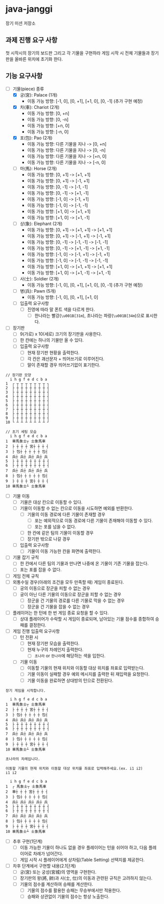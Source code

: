 # java-janggi

장기 미션 저장소

## 과제 진행 요구 사항

첫 시작시의 장기의 보드판 그리고 각 기물을 구현하라
게임 시작 시 전체 기물들과 장기판을 올바른 위치에 초기화 한다.

## 기능 요구사항

- [ ] 기물(piece) 종류
    - [x] 궁(宮): Palace (1개)
        - 이동 가능 방향: [-1, 0], [0, +1], [+1, 0], [0, -1] (추가 구현 예정)
    - [x] 차(車): Chariot (2개)
        - 이동 가능 방향: [0, +n]
        - 이동 가능 방향: [0, -n]
        - 이동 가능 방향: [+n, 0]
        - 이동 가능 방향: [-n, 0]
    - [x] 포(包): Pao (2개)
        - 이동 가능 방향: 다른 기물을 지나 -> [0, +n]
        - 이동 가능 방향: 다른 기물을 지나 -> [0, -n]
        - 이동 가능 방향: 다른 기물을 지나 -> [+n, 0]
        - 이동 가능 방향: 다른 기물을 지나 -> [-n, 0]
    - [ ] 마(馬): Horse (2개)
        - 이동 가능 방향: [0, +1] -> [+1, +1]
        - 이동 가능 방향: [0, +1] -> [-1, +1]
        - 이동 가능 방향: [0, -1] -> [-1, -1]
        - 이동 가능 방향: [0, -1] -> [+1, -1]
        - 이동 가능 방향: [-1, 0] -> [-1, +1]
        - 이동 가능 방향: [-1, 0] -> [-1, -1]
        - 이동 가능 방향: [+1, 0] -> [+1, +1]
        - 이동 가능 방향: [+1, 0] -> [+1, -1]
    - [ ] 상(象): Elephant (2개)
        - 이동 가능 방향: [0, +1] -> [+1, +1] -> [+1, +1]
        - 이동 가능 방향: [0, +1] -> [-1, +1] -> [-1, +1]
        - 이동 가능 방향: [0, -1] -> [-1, -1] -> [-1, -1]
        - 이동 가능 방향: [0, -1] -> [+1, -1] -> [+1, -1]
        - 이동 가능 방향: [-1, 0] -> [-1, +1] -> [-1, +1]
        - 이동 가능 방향: [-1, 0] -> [-1, -1] -> [-1, -1]
        - 이동 가능 방향: [+1, 0] -> [+1, +1] -> [+1, +1]
        - 이동 가능 방향: [+1, 0] -> [+1, -1] -> [+1, -1]
    - [ ] 사(士): Soldier (2개)
      - 이동 가능 방향: [-1, 0], [0, +1], [+1, 0], [0, -1] (추가 구현 예정) 
    - [ ] 병(兵): Pawn (5개)
      - 이동 가능 방향: [-1, 0], [0, +1], [+1, 0]
    - [ ] 입출력 요구사항
      - [ ] 진영에 따라 말 폰트 색을 다르게 한다.
        - [ ] 한나라는 빨강(`\u001B[31m`), 초나라는 파랑(`\u001B[34m`)으로 표시한다.
        
- [ ] 장기판
    - [ ] 9(가로) x 10(세로) 크기의 장기판을 사용한다.
    - [ ] 한 칸에는 하나의 기물만 올 수 있다.
    - [ ] 입출력 요구사항
        - [ ] 현재 장기판 현황을 출력한다.
        - [ ] 각 칸은 괘선문자 + 띄어쓰기로 이루어진다.
        - [ ] 말이 존재할 경우 띄어쓰기없이 표기한다.

```
// 장기판 모양
  i h g f e d c b a
1  ┌ ┬ ┬ ┬ ┬ ┬ ┬ ┬ ┐
2  ├ ┼ ┼ ┼ ┼ ┼ ┼ ┼ ┤
3  ├ ┼ ┼ ┼ ┼ ┼ ┼ ┼ ┤
4  ├ ┼ ┼ ┼ ┼ ┼ ┼ ┼ ┤
5  ├ ┼ ┼ ┼ ┼ ┼ ┼ ┼ ┤
6  ├ ┼ ┼ ┼ ┼ ┼ ┼ ┼ ┤
7  ├ ┼ ┼ ┼ ┼ ┼ ┼ ┼ ┤
8  ├ ┼ ┼ ┼ ┼ ┼ ┼ ┼ ┤
9  ├ ┼ ┼ ┼ ┼ ┼ ┼ ┼ ┤
10 └ ┴ ┴ ┴ ┴ ┴ ┴ ┴ ┘

// 초기 세팅 모습
  i h g f e d c b a
1  車馬象士┬ 士象馬車
2  ├ ┼ ┼ ┼ 宮┼ ┼ ┼ ┤
3  ├ 包┼ ┼ ┼ ┼ ┼ 包┤
4  兵┼ 兵┼ 兵┼ 兵┼ 兵
5  ├ ┼ ┼ ┼ ┼ ┼ ┼ ┼ ┤
6  ├ ┼ ┼ ┼ ┼ ┼ ┼ ┼ ┤
7  兵┼ 兵┼ 兵┼ 兵┼ 兵
8  ├ 包┼ ┼ ┼ ┼ ┼ 包┤
9  ├ ┼ ┼ ┼ 宮┼ ┼ ┼ ┤
10 車馬象士┴ 士象馬車
```

- [ ] 기물 이동
    - [ ] 기물은 대상 칸으로 이동할 수 있다.
    - [ ] 기물이 이동할 수 없는 칸으로 이동을 시도하면 예외를 반환한다.
      - [ ] 기물의 이동 경로에 다른 기물이 존재할 경우
        - [ ] 포는 예외적으로 이동 경로에 다른 기물이 존재해야 이동할 수 있다.
        - [ ] 포는 포를 넘을 수 없다.
      - [ ] 한 칸에 같은 팀의 기물이 이동할 경우
      - [ ] 장기판 밖으로 나갈 경우
  - [ ] 입출력 요구사항
      - [ ] 기물이 이동 가능한 칸을 화면에 출력한다.

- [ ] 기물 잡기 규칙
  - [ ] 한 칸에서 다른 팀의 기물과 만나면 나중에 온 기물이 기존 기물을 잡는다.
  - [ ] 포는 포를 잡을 수 없다.

- [ ] 게임 전체 규칙
- [ ] 외통수일 경우(아래의 조건을 모두 만족할 때) 게임이 종료된다.
  - [ ] 궁의 이동으로 장군을 피할 수 없는 경우
  - [ ] 궁이 아닌 다른 기물의 이동으로 장군을 피할 수 없는 경우
    - [ ] 장군을 건 기물의 경로를 다른 기물로 막을 수 없는 경우
    - [ ] 장군을 건 기물을 잡을 수 없는 경우
- [ ] 플레이어는 한 턴에 한 번 게임 종료 요청을 할 수 있다.
  - [ ] 상대 플레이어가 수락할 시 게임이 종료되며, 남아있는 기물 점수를 종합하여 승패를 결정한다.

- [ ] 게임 진행 입출력 요구사항
  - [ ] 턴 전환 시
    - [ ] 현재 장기판 모습을 출력한다.
    - [ ] 현재 누구의 차례인지 출력한다.
      - [ ] `초나라` or `한나라`에 해당하는 색을 입한다.
  - [ ] 기물 이동
    - [ ] 이동할 기물의 현재 위치와 이동할 대상 위치를 좌표로 입력받는다.
    - [ ] 기물 이동이 실패할 경우 예외 메시지를 출력한 뒤 재입력을 요청한다.
    - [ ] 기물 이동을 완료하면 상대방의 턴으로 전환된다.
  
```
장기 게임을 시작합니다.

  i h g f e d c b a
1  車馬象士┬ 士象馬車
2  ├ ┼ ┼ ┼ 宮┼ ┼ ┼ ┤
3  ├ 包┼ ┼ ┼ ┼ ┼ 包┤
4  兵┼ 兵┼ 兵┼ 兵┼ 兵
5  ├ ┼ ┼ ┼ ┼ ┼ ┼ ┼ ┤
6  ├ ┼ ┼ ┼ ┼ ┼ ┼ ┼ ┤
7  兵┼ 兵┼ 兵┼ 兵┼ 兵
8  ├ 包┼ ┼ ┼ ┼ ┼ 包┤
9  ├ ┼ ┼ ┼ 宮┼ ┼ ┼ ┤
10 車馬象士┴ 士象馬車

초나라의 차례입니다.

이동할 기물의 현재 위치와 이동할 대상 위치를 좌표로 입력해주세요.(ex. i1 i2)
i1 i2

  i h g f e d c b a
1  ┌ 馬象士┬ 士象馬車
2  車┼ ┼ ┼ 宮┼ ┼ ┼ ┤
3  ├ 包┼ ┼ ┼ ┼ ┼ 包┤
4  兵┼ 兵┼ 兵┼ 兵┼ 兵
5  ├ ┼ ┼ ┼ ┼ ┼ ┼ ┼ ┤
6  ├ ┼ ┼ ┼ ┼ ┼ ┼ ┼ ┤
7  兵┼ 兵┼ 兵┼ 兵┼ 兵
8  ├ 包┼ ┼ ┼ ┼ ┼ 包┤
9  ├ ┼ ┼ ┼ 宮┼ ┼ ┼ ┤
10 車馬象士┴ 士象馬車
```

- [ ] 추후 구현(1단계)
  - [ ] 이동 가능한 기물이 하나도 없을 경우 플레이어는 턴을 쉬어야 하고, 다음 플레이어로 차례가 넘어간다.
  - [ ] 게임 시작 시 플레이어에게 상차림(Table Setting) 선택지를 제공한다.

- [ ] 차후 단계에서 구현할 내용(2.1단계)
    - [ ] 궁(宮) 또는 궁성(宮城)의 영역을 구현한다.
    - [ ] 장기판의 왕(將, 帥)과 사(士, 仕)의 이동과 관련된 규칙은 고려하지 않는다.
    - [ ] 기물의 점수를 계산하여 승패를 계산한다.
      - [ ] 기물의 점수를 활용한 승패는 무승부에서만 적용한다.
      - [ ] 승패와 상관없이 기물의 점수는 항상 노출한다.
